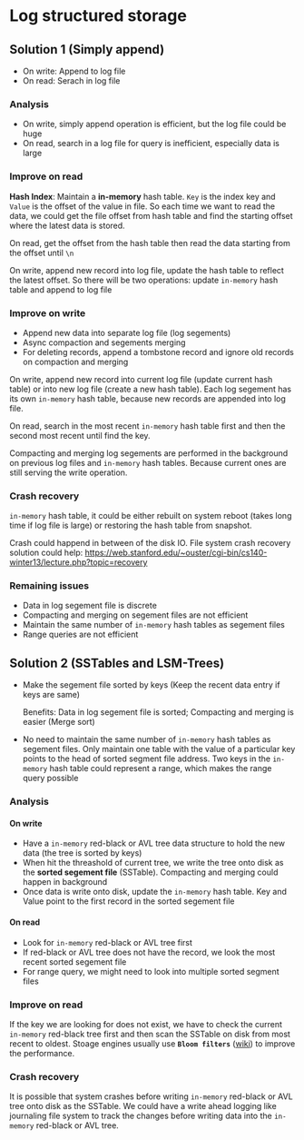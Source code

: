 # Log structured storage

## Solution 1 (Simply append)

- On write: Append to log file
- On read: Serach in log file

### Analysis

- On write, simply append operation is efficient, but the log file could be huge
- On read, search in a log file for query is inefficient, especially data is large

### Improve on read

**Hash Index**: Maintain a **in-memory** hash table. `Key` is the index key and `Value` is the offset of the value in file. So each time we want to read the data, we could get the file offset from hash table and find the starting offset where the latest data is stored.

On read, get the offset from the hash table then read the data starting from the offset until `\n`

On write, append new record into log file, update the hash table to reflect the latest offset. So there will be two operations: update `in-memory` hash table and append to log file

### Improve on write

- Append new data into separate log file (log segements)
- Async compaction and segements merging
- For deleting records, append a tombstone record and ignore old records on compaction and merging

On write, append new record into current log file (update current hash table) or into new log file (create a new hash table). Each log segement has its own `in-memory` hash table, because new records are appended into log file.

On read, search in the most recent `in-memory` hash table first and then the second most recent until find the key.

Compacting and merging log segements are performed in the background on previous log files and `in-memory` hash tables. Because current ones are still serving the write operation.

### Crash recovery

`in-memory` hash table, it could be either rebuilt on system reboot (takes long time if log file is large) or restoring the hash table from snapshot.

Crash could happend in between of the disk IO. File system crash recovery solution could help: <https://web.stanford.edu/~ouster/cgi-bin/cs140-winter13/lecture.php?topic=recovery>

### Remaining issues

- Data in log segement file is discrete
- Compacting and merging on segement files are not efficient
- Maintain the same number of `in-memory` hash tables as segement files
- Range queries are not efficient

## Solution 2 (SSTables and LSM-Trees)

- Make the segement file sorted by keys (Keep the recent data entry if keys are same)

  Benefits: Data in log segement file is sorted; Compacting and merging is easier (Merge sort)

- No need to maintain the same number of `in-memory` hash tables as segement files. Only maintain one table with the value of a particular key points to the head of sorted segment file address. Two keys in the `in-memory` hash table could represent a range, which makes the range query possible

### Analysis

#### On write

- Have a `in-memory` red-black or AVL tree data structure to hold the new data (the tree is sorted by keys)
- When hit the threashold of current tree, we write the tree onto disk as the **sorted segement file** (SSTable). Compacting and merging could happen in background
- Once data is write onto disk, update the `in-memory` hash table. Key and Value point to the first record in the sorted segement file

#### On read

- Look for `in-memory` red-black or AVL tree first
- If red-black or AVL tree does not have the record, we look the most recent sorted segement file
- For range query, we might need to look into multiple sorted segment files

### Improve on read

If the key we are looking for does not exist, we have to check the current `in-memory` red-black tree first and then scan the SSTable on disk from most recent to oldest. Stoage engines usually use **`Bloom filters`** ([wiki](https://en.wikipedia.org/wiki/Bloom_filter)) to improve the performance.

### Crash recovery

It is possible that system crashes before writing `in-memory` red-black or AVL tree onto disk as the SSTable. We could have a write ahead logging like journaling file system to track the changes before writing data into the `in-memory` red-black or AVL tree.